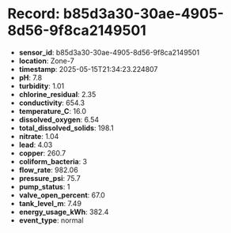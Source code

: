 # Record: b85d3a30-30ae-4905-8d56-9f8ca2149501

- **sensor_id**: b85d3a30-30ae-4905-8d56-9f8ca2149501
- **location**: Zone-7
- **timestamp**: 2025-05-15T21:34:23.224807
- **pH**: 7.8
- **turbidity**: 1.01
- **chlorine_residual**: 2.35
- **conductivity**: 654.3
- **temperature_C**: 16.0
- **dissolved_oxygen**: 6.54
- **total_dissolved_solids**: 198.1
- **nitrate**: 1.04
- **lead**: 4.03
- **copper**: 260.7
- **coliform_bacteria**: 3
- **flow_rate**: 982.06
- **pressure_psi**: 75.7
- **pump_status**: 1
- **valve_open_percent**: 67.0
- **tank_level_m**: 7.49
- **energy_usage_kWh**: 382.4
- **event_type**: normal